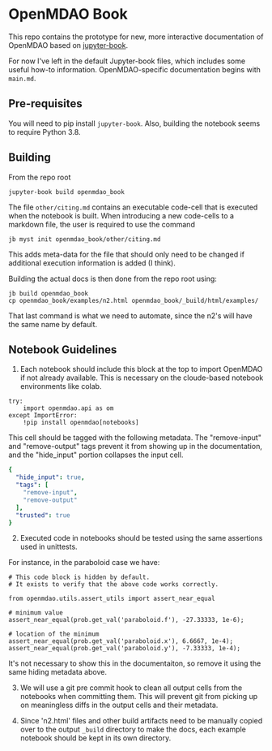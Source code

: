 # OpenMDAO Book

This repo contains the prototype for new, more interactive documentation of OpenMDAO
based on [jupyter-book](https://jupyterbook.org/intro.html).

For now I've left in the default Jupyter-book files, which includes some
useful how-to information. OpenMDAO-specific documentation begins with `main.md`.

## Pre-requisites

You will need to pip install `jupyter-book`.
Also, building the notebook seems to require Python 3.8.

## Building

From the repo root

```
jupyter-book build openmdao_book
```

The file `other/citing.md` contains an executable code-cell that is
executed when the notebook is built.  When introducing a new code-cells
to a markdown file, the user is required to use the command

```
jb myst init openmdao_book/other/citing.md 
```

This adds meta-data for the file that should only need to be changed
if additional execution information is added (I think).

Building the actual docs is then done from the repo root using:

```
jb build openmdao_book 
cp openmdao_book/examples/n2.html openmdao_book/_build/html/examples/
```

That last command is what we need to automate, since the n2's will have the same name by default.


## Notebook Guidelines

1. Each notebook should include this block at the top to import OpenMDAO if not already available.  This is necessary on the cloude-based notebook environments like colab.

``` python3
try:
    import openmdao.api as om
except ImportError:
    !pip install openmdao[notebooks]
```

This cell should be tagged with the following metadata.  The "remove-input" and "remove-output" tags prevent it from showing up in the documentation, and the "hide_input" portion collapses the input cell.

``` yaml
{
  "hide_input": true,
  "tags": [
    "remove-input",
    "remove-output"
  ],
  "trusted": true
}
```

2. Executed code in notebooks should be tested using the same assertions used in unittests.

For instance, in the paraboloid case we have:

``` python3
# This code block is hidden by default.
# It exists to verify that the above code works correctly.

from openmdao.utils.assert_utils import assert_near_equal

# minimum value
assert_near_equal(prob.get_val('paraboloid.f'), -27.33333, 1e-6);

# location of the minimum
assert_near_equal(prob.get_val('paraboloid.x'), 6.6667, 1e-4);
assert_near_equal(prob.get_val('paraboloid.y'), -7.33333, 1e-4);
```

It's not necessary to show this in the documentaiton, so remove it using the same
hiding metadata above.

3. We will use a git pre commit hook to clean all output cells from the notebooks when committing them.  This will prevent git from picking up on meaningless diffs in the output cells and their metadata.

4. Since 'n2.html' files and other build artifacts need to be manually copied over to the output `_build` directory to make the docs, each example notebook should be kept in its own directory.
